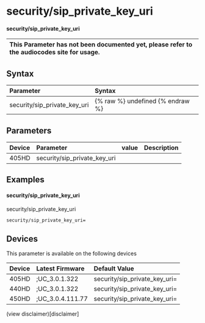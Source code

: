 ﻿---
description: security/sip_private_key_uri
search:
    keywords: ['security','sip_private_key_uri']
---

# security/sip_private_key_uri

#### security/sip_private_key_uri


| This Parameter has not been documented yet, please refer to the audiocodes site for usage.  |
| :--- |

## Syntax
| Parameter | Syntax |
| :--- | :--- |
|security/sip_private_key_uri | {% raw %} undefined {% endraw %} |

## Parameters
|Device|Parameter|value|Description|
|:---|:---|:---|:---|
| 405HD | security/sip_private_key_uri |  |  |

## Examples
#### security/sip_private_key_uri

security/sip_private_key_uri

```
security/sip_private_key_uri=
```

## Devices
This parameter is available on the following devices

| Device | Latest Firmware | Default Value |
|:---|:---|:---|
| 405HD | ;UC_3.0.1.322 | security/sip_private_key_uri= 
| 440HD | ;UC_3.0.1.322 | security/sip_private_key_uri= 
| 450HD | ;UC_3.0.4.111.77 | security/sip_private_key_uri= 

(view disclaimer)[disclaimer]

